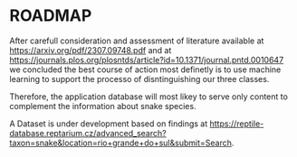 # ROADMAP

After carefull consideration and assessment of literature available at https://arxiv.org/pdf/2307.09748.pdf and at https://journals.plos.org/plosntds/article?id=10.1371/journal.pntd.0010647 we concluded the best course of action most definetly is to use machine learning to support the processo of disntinguishing our three classes. 

Therefore, the application database will most likey to serve only content to complement the information about snake species.

A Dataset is under development based on findings at https://reptile-database.reptarium.cz/advanced_search?taxon=snake&location=rio+grande+do+sul&submit=Search.
